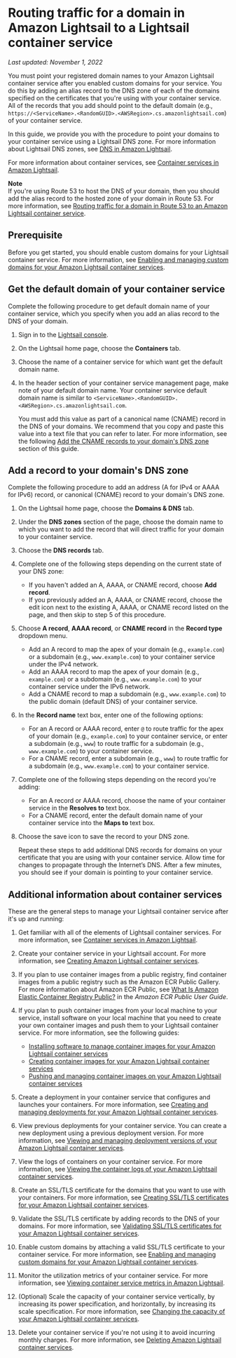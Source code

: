 # Routing traffic for a domain in Amazon Lightsail to a Lightsail container service<a name="amazon-lightsail-point-domain-to-container-service"></a>

 *Last updated: November 1, 2022* 

You must point your registered domain names to your Amazon Lightsail container service after you enabled custom domains for your service\. You do this by adding an alias record to the DNS zone of each of the domains specified on the certificates that you're using with your container service\. All of the records that you add should point to the default domain \(e\.g\., `https://<ServiceName>.<RandomGUID>.<AWSRegion>.cs.amazonlightsail.com`\) of your container service\.

In this guide, we provide you with the procedure to point your domains to your container service using a Lightsail DNS zone\. For more information about Lightsail DNS zones, see [DNS in Amazon Lightsail](understanding-dns-in-amazon-lightsail.md)\.

For more information about container services, see [Container services in Amazon Lightsail](amazon-lightsail-container-services.md)\.

**Note**  
If you're using Route 53 to host the DNS of your domain, then you should add the alias record to the hosted zone of your domain in Route 53\. For more information, see [Routing traffic for a domain in Route 53 to an Amazon Lightsail container service](amazon-lightsail-route-53-alias-record-for-container-service.md)\.

## Prerequisite<a name="point-domain-to-container-service-prerequisite"></a>

Before you get started, you should enable custom domains for your Lightsail container service\. For more information, see [Enabling and managing custom domains for your Amazon Lightsail container services](amazon-lightsail-enabling-container-services-custom-domains.md)\.

## Get the default domain of your container service<a name="get-container-service-default-domain"></a>

Complete the following procedure to get default domain name of your container service, which you specify when you add an alias record to the DNS of your domain\.

1. Sign in to the [Lightsail console](https://lightsail.aws.amazon.com/)\.

1. On the Lightsail home page, choose the **Containers** tab\.

1. Choose the name of a container service for which want get the default domain name\.

1. In the header section of your container service management page, make note of your default domain name\. Your container service default domain name is similar to `<ServiceName>.<RandomGUID>.<AWSRegion>.cs.amazonlightsail.com`\.

   You must add this value as part of a canonical name \(CNAME\) record in the DNS of your domains\. We recommend that you copy and paste this value into a text file that you can refer to later\. For more information, see the following [Add the CNAME records to your domain's DNS zone](#add-container-service-default-domain-record) section of this guide\.

## Add a record to your domain's DNS zone<a name="add-container-service-default-domain-record"></a>

Complete the following procedure to add an address \(A for IPv4 or AAAA for IPv6\) record, or canonical \(CNAME\) record to your domain's DNS zone\.

1. On the Lightsail home page, choose the **Domains & DNS** tab\.

1. Under the **DNS zones** section of the page, choose the domain name to which you want to add the record that will direct traffic for your domain to your container service\.

1. Choose the **DNS records** tab\.

1. Complete one of the following steps depending on the current state of your DNS zone:
   + If you haven't added an A, AAAA, or CNAME record, choose **Add record**\.
   + If you previously added an A, AAAA, or CNAME record, choose the edit icon next to the existing A, AAAA, or CNAME record listed on the page, and then skip to step 5 of this procedure\.

1. Choose **A record**, **AAAA record**, or **CNAME record** in the **Record type** dropdown menu\.
   + Add an A record to map the apex of your domain \(e\.g\., `example.com`\) or a subdomain \(e\.g\., `www.example.com`\) to your container service under the IPv4 network\.
   + Add an AAAA record to map the apex of your domain \(e\.g\., `example.com`\) or a subdomain \(e\.g\., `www.example.com`\) to your container service under the IPv6 network\.
   + Add a CNAME record to map a subdomain \(e\.g\., `www.example.com`\) to the public domain \(default DNS\) of your container service\.

1. In the **Record name** text box, enter one of the following options:
   + For an A record or AAAA record, enter `@` to route traffic for the apex of your domain \(e\.g\., `example.com`\) to your container service, or enter a subdomain \(e\.g\., `www`\) to route traffic for a subdomain \(e\.g\., `www.example.com`\) to your container service\.
   + For a CNAME record, enter a subdomain \(e\.g\., `www`\) to route traffic for a subdomain \(e\.g\., `www.example.com`\) to your container service\.

1. Complete one of the following steps depending on the record you're adding:
   + For an A record or AAAA record, choose the name of your container service in the **Resolves to** text box\.
   + For a CNAME record, enter the default domain name of your container service into the **Maps to** text box\.

1. Choose the save icon to save the record to your DNS zone\.

   Repeat these steps to add additional DNS records for domains on your certificate that you are using with your container service\. Allow time for changes to propagate through the Internet’s DNS\. After a few minutes, you should see if your domain is pointing to your container service\.

## Additional information about container services<a name="point-domain-to-container-service-additional-info"></a>

These are the general steps to manage your Lightsail container service after it's up and running:

1. Get familiar with all of the elements of Lightsail container services\. For more information, see [Container services in Amazon Lightsail](amazon-lightsail-container-services.md)\.

1. Create your container service in your Lightsail account\. For more information, see [Creating Amazon Lightsail container services](amazon-lightsail-creating-container-services.md)\.

1. If you plan to use container images from a public registry, find container images from a public registry such as the Amazon ECR Public Gallery\. For more information about Amazon ECR Public, see [What Is Amazon Elastic Container Registry Public?](https://docs.aws.amazon.com/AmazonECR/latest/public/what-is-ecr.html) in the *Amazon ECR Public User Guide*\.

1. If you plan to push container images from your local machine to your service, install software on your local machine that you need to create your own container images and push them to your Lightsail container service\. For more information, see the following guides:
   + [Installing software to manage container images for your Amazon Lightsail container services](amazon-lightsail-install-software.md)
   + [Creating container images for your Amazon Lightsail container services](amazon-lightsail-creating-container-images.md)
   + [Pushing and managing container images on your Amazon Lightsail container services](amazon-lightsail-pushing-container-images.md)

1. Create a deployment in your container service that configures and launches your containers\. For more information, see [Creating and managing deployments for your Amazon Lightsail container services](amazon-lightsail-container-services-deployments.md)\.

1. View previous deployments for your container service\. You can create a new deployment using a previous deployment version\. For more information, see [Viewing and managing deployment versions of your Amazon Lightsail container services](amazon-lightsail-container-services-deployment-versions.md)\.

1. View the logs of containers on your container service\. For more information, see [Viewing the container logs of your Amazon Lightsail container services](amazon-lightsail-viewing-container-service-container-logs.md)\.

1. Create an SSL/TLS certificate for the domains that you want to use with your containers\. For more information, see [Creating SSL/TLS certificates for your Amazon Lightsail container services](amazon-lightsail-creating-container-services-certificates.md)\.

1. Validate the SSL/TLS certificate by adding records to the DNS of your domains\. For more information, see [Validating SSL/TLS certificates for your Amazon Lightsail container services](amazon-lightsail-validating-container-services-certificates.md)\.

1. Enable custom domains by attaching a valid SSL/TLS certificate to your container service\. For more information, see [Enabling and managing custom domains for your Amazon Lightsail container services](amazon-lightsail-enabling-container-services-custom-domains.md)\.

1. Monitor the utilization metrics of your container service\. For more information, see [Viewing container service metrics in Amazon Lightsail](amazon-lightsail-viewing-container-services-metrics.md)\.

1. \(Optional\) Scale the capacity of your container service vertically, by increasing its power specification, and horizontally, by increasing its scale specification\. For more information, see [Changing the capacity of your Amazon Lightsail container services](amazon-lightsail-changing-container-service-capacity.md)\.

1. Delete your container service if you're not using it to avoid incurring monthly charges\. For more information, see [Deleting Amazon Lightsail container services](amazon-lightsail-deleting-container-services.md)\.